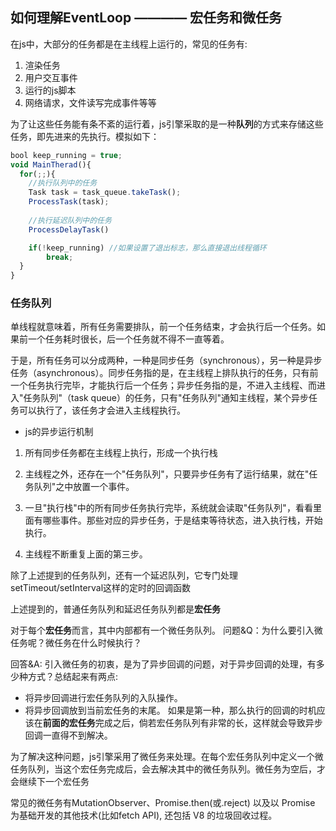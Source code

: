 ## 如何理解EventLoop ———— 宏任务和微任务  

在js中，大部分的任务都是在主线程上运行的，常见的任务有:
1. 渲染任务
2. 用户交互事件
3. 运行的js脚本
4. 网络请求，文件读写完成事件等等

为了让这些任务能有条不紊的运行着，js引擎采取的是一种**队列**的方式来存储这些任务，即先进来的先执行。模拟如下：
```js
bool keep_running = true;
void MainTherad(){
  for(;;){
    //执行队列中的任务
    Task task = task_queue.takeTask();
    ProcessTask(task);
    
    //执行延迟队列中的任务
    ProcessDelayTask()

    if(!keep_running) //如果设置了退出标志，那么直接退出线程循环
        break; 
  }
}
```
### 任务队列
单线程就意味着，所有任务需要排队，前一个任务结束，才会执行后一个任务。如果前一个任务耗时很长，后一个任务就不得不一直等着。

于是，所有任务可以分成两种，一种是同步任务（synchronous），另一种是异步任务（asynchronous）。同步任务指的是，在主线程上排队执行的任务，只有前一个任务执行完毕，才能执行后一个任务；异步任务指的是，不进入主线程、而进入"任务队列"（task queue）的任务，只有"任务队列"通知主线程，某个异步任务可以执行了，该任务才会进入主线程执行。

- js的异步运行机制
1. 所有同步任务都在主线程上执行，形成一个执行栈

2. 主线程之外，还存在一个"任务队列"，只要异步任务有了运行结果，就在"任务队列"之中放置一个事件。

3. 一旦"执行栈"中的所有同步任务执行完毕，系统就会读取"任务队列"，看看里面有哪些事件。那些对应的异步任务，于是结束等待状态，进入执行栈，开始执行。

4. 主线程不断重复上面的第三步。

除了上述提到的任务队列，还有一个延迟队列，它专门处理setTimeout/setInterval这样的定时的回调函数

上述提到的，普通任务队列和延迟任务队列都是**宏任务**

对于每个**宏任务**而言，其中内部都有一个微任务队列。
问题&Q：为什么要引入微任务呢？微任务在什么时候执行？

回答&A: 引入微任务的初衷，是为了异步回调的问题，对于异步回调的处理，有多少种方式？总结起来有两点:
- 将异步回调进行宏任务队列的入队操作。
- 将异步回调放到当前宏任务的末尾。
如果是第一种，那么执行的回调的时机应该在**前面的宏任务**完成之后，倘若宏任务队列有非常的长，这样就会导致异步回调一直得不到解决。

为了解决这种问题，js引擎采用了微任务来处理。在每个宏任务队列中定义一个微任务队列，当这个宏任务完成后，会去解决其中的微任务队列。微任务为空后，才会继续下一个宏任务

常见的微任务有MutationObserver、Promise.then(或.reject) 以及以 Promise 为基础开发的其他技术(比如fetch API), 还包括 V8 的垃圾回收过程。